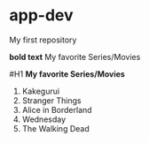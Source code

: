 # app-dev
My first repository


**bold text**
My favorite Series/Movies

#H1 **My favorite Series/Movies**
1. Kakegurui
2. Stranger Things
3. Alice in Borderland
4. Wednesday
5. The Walking Dead
